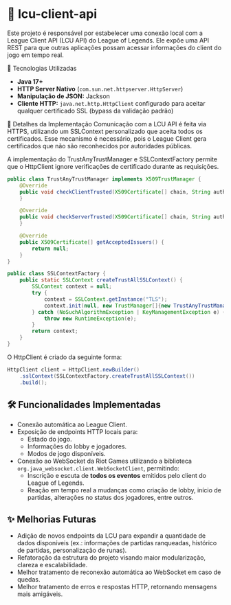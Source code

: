 # 🧩 lcu-client-api

Este projeto é responsável por estabelecer uma conexão local com a League Client API (LCU API) do League of Legends.
Ele expõe uma API REST para que outras aplicações possam acessar informações do client do jogo em tempo real.

🚀 Tecnologias Utilizadas

- **Java 17+**
- **HTTP Server Nativo** (`com.sun.net.httpserver.HttpServer`)
- **Manipulação de JSON:** Jackson
- **Cliente HTTP:** `java.net.http.HttpClient` configurado para aceitar qualquer certificado SSL (bypass da validação padrão)

🔧 Detalhes da Implementação
Comunicação com a LCU API é feita via HTTPS, utilizando um SSLContext personalizado que aceita todos os certificados.
Esse mecanismo é necessário, pois o League Client gera certificados que não são reconhecidos por autoridades públicas.

A implementação do TrustAnyTrustManager e SSLContextFactory permite que o HttpClient ignore verificações de certificado durante as requisições.

```java
public class TrustAnyTrustManager implements X509TrustManager {
    @Override
    public void checkClientTrusted(X509Certificate[] chain, String authType) throws CertificateException {
    }

    @Override
    public void checkServerTrusted(X509Certificate[] chain, String authType) throws CertificateException {
    }

    @Override
    public X509Certificate[] getAcceptedIssuers() {
        return null;
    }
}

public class SSLContextFactory {
    public static SSLContext createTrustAllSSLContext() {
        SSLContext context = null;
        try {
            context = SSLContext.getInstance("TLS");
            context.init(null, new TrustManager[]{new TrustAnyTrustManager()}, new SecureRandom());
        } catch (NoSuchAlgorithmException | KeyManagementException e) {
            throw new RuntimeException(e);
        }
        return context;
    }
}

```
O HttpClient é criado da seguinte forma:

```java
HttpClient client = HttpClient.newBuilder()
    .sslContext(SSLContextFactory.createTrustAllSSLContext())
    .build();

```

## 🛠️ Funcionalidades Implementadas

- Conexão automática ao League Client.
- Exposição de endpoints HTTP locais para:
  - Estado do jogo.
  - Informações do lobby e jogadores.
  - Modos de jogo disponíveis.
- Conexão ao WebSocket da Riot Games utilizando a biblioteca `org.java_websocket.client.WebSocketClient`, permitindo:
  - Inscrição e escuta de **todos os eventos** emitidos pelo client do League of Legends.
  - Reação em tempo real a mudanças como criação de lobby, início de partidas, alterações no status dos jogadores, entre outros.

## ✨ Melhorias Futuras
- Adição de novos endpoints da LCU para expandir a quantidade de dados disponíveis (ex.: informações de partidas ranqueadas, histórico de partidas, personalização de runas).
- Refatoração da estrutura do projeto visando maior modularização, clareza e escalabilidade.
- Melhor tratamento de reconexão automática ao WebSocket em caso de quedas.
- Melhor tratamento de erros e respostas HTTP, retornando mensagens mais amigáveis.

